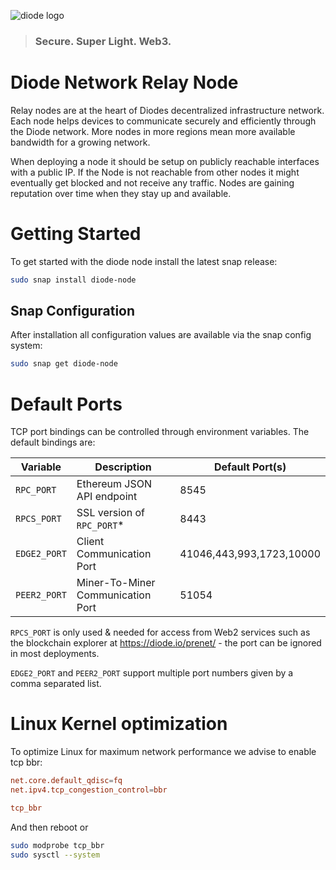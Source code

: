![diode logo](https://diode.io/images/logo-trans.svg)
> ### Secure. Super Light. Web3. 

# Diode Network Relay Node

Relay nodes are at the heart of Diodes decentralized infrastructure network. Each node helps devices to communicate securely and efficiently through the Diode network. More nodes in more regions mean more available bandwidth for a growing network.

When deploying a node it should be setup on publicly reachable interfaces with a public IP. If the Node is not reachable from other nodes it might eventually get blocked and not receive any traffic. Nodes are gaining reputation over time when they stay up and available.

# Getting Started

To get started with the diode node install the latest snap release:

```bash
sudo snap install diode-node
```

## Snap Configuration

After installation all configuration values are available via the snap config system:

```bash
sudo snap get diode-node
```

# Default Ports

TCP port bindings can be controlled through environment variables. The default bindings are:

| Variable     | Description                       | Default Port(s) |
| --------     | -----------                       | ---- |
| `RPC_PORT`   | Ethereum JSON API endpoint        | 8545
| `RPCS_PORT`  | SSL version of `RPC_PORT`*        | 8443
| `EDGE2_PORT` | Client Communication Port         | 41046,443,993,1723,10000
| `PEER2_PORT`  | Miner-To-Miner Communication Port | 51054

`RPCS_PORT` is only used & needed for access from Web2 services such as the blockchain explorer at https://diode.io/prenet/ - the port can be ignored in most deployments.

`EDGE2_PORT` and `PEER2_PORT` support multiple port numbers given by a comma separated list.

# Linux Kernel optimization

To optimize Linux for maximum network performance we advise to enable tcp bbr:

```/etc/sysctl.conf
net.core.default_qdisc=fq
net.ipv4.tcp_congestion_control=bbr
```

```/etc/modules-load.d/modules.conf
tcp_bbr
```

And then reboot or 

```bash
sudo modprobe tcp_bbr 
sudo sysctl --system
```

